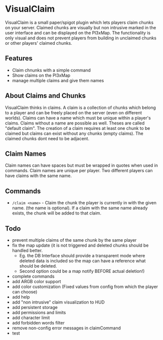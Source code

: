 # VisualClaim

VisualClaim is a small paper/spigot plugin which lets players claim chunks on your server. 
Claimed chunks are visually but non intrusive marked in the user interface and can be displayed on the Pl3xMap.
The functionality is only visual and does not prevent players from building in unclaimed chunks or other players' claimed chunks. 

## Features
- Claim chnunks with a simple command
- Show claims on the Pl3xMap
- manage multiple claims and give them names


## About Claims and Chunks
VisualClaim thinks in claims. A claim is a collection of chunks which belong to a player and can be freely placed on the server (even on different worlds). Claims can have a name which must be unique within a player's claims. Claims without a name are possible as well. Theses are called "default claim". The creation of a claim requires at least one chunk to be claimed but claims can exist without any chunks (empty claims). The claimed chunks dont need to be adjacent.

## Claim Names
Claim names can have spaces but must be wrapped in quotes when used in commands. Claim names are unique per player. Two different players can have claims with the same name.

## Commands
- `/claim <name>` - Claim the chunk the player is currently in with the given name. (the name is optional). If a claim with the same name already exists, the chunk will be added to that claim.

## Todo

- prevent multiple claims of the same chunk by the same player
- fix the map update (it is not triggered and deleted chunks should be handled better. 
  - Eg. the DB Interface should provide a transparent mode where deleted data is included so the map can have a reference what should be deleted. 
  - Second option could be a map notify BEFORE actual deletion!)
- complete commands
- add ARGB color support
- add color customization (Fixed values from config from which the player can choose)
- add help
- add "non intrusive" claim visualization to HUD
- add persistent storage
- add permissions and limits
- add character limit
- add forbidden words filter
- remove non-config error messages in claimCommand
- test